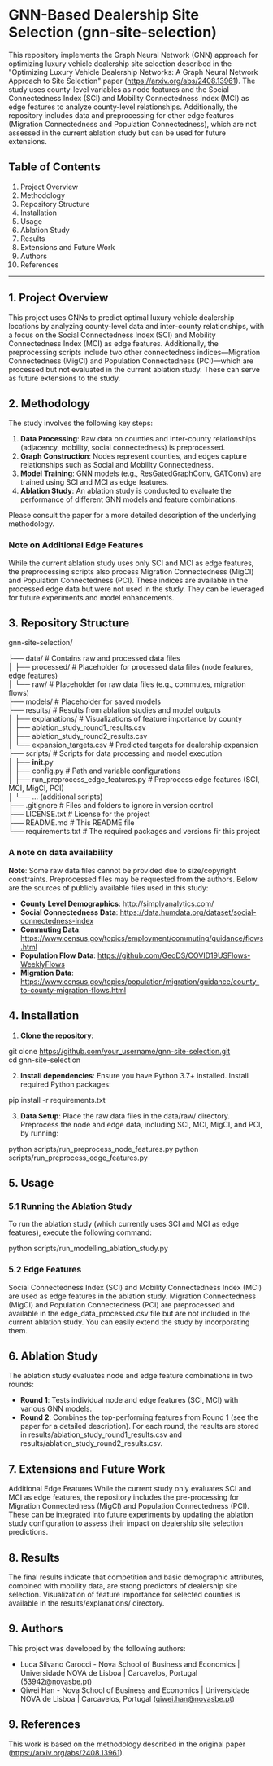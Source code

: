 # GNN-Based Dealership Site Selection (gnn-site-selection)

This repository implements the Graph Neural Network (GNN) approach for optimizing luxury vehicle dealership site selection described in the "Optimizing Luxury Vehicle Dealership Networks: A Graph Neural Network Approach to Site Selection" paper (https://arxiv.org/abs/2408.13961). The study uses county-level variables as node features and the Social Connectedness Index (SCI) and Mobility Connectedness Index (MCI) as edge features to analyze county-level relationships. Additionally, the repository includes data and preprocessing for other edge features (Migration Connectedness and Population Connectedness), which are not assessed in the current ablation study but can be used for future extensions.

## Table of Contents
1. Project Overview
2. Methodology
3. Repository Structure
4. Installation
5. Usage
6. Ablation Study
7. Results
8. Extensions and Future Work 
9. Authors 
10. References
____________________________________

## 1. Project Overview
This project uses GNNs to predict optimal luxury vehicle dealership locations by analyzing county-level data and inter-county relationships, with a focus on the Social Connectedness Index (SCI) and Mobility Connectedness Index (MCI) as edge features. Additionally, the preprocessing scripts include two other connectedness indices—Migration Connectedness (MigCI) and Population Connectedness (PCI)—which are processed but not evaluated in the current ablation study. These can serve as future extensions to the study.

## 2. Methodology
The study involves the following key steps:

1. **Data Processing**: Raw data on counties and inter-county relationships (adjacency, mobility, social connectedness) is preprocessed.
2. **Graph Construction**: Nodes represent counties, and edges capture relationships such as Social and Mobility Connectedness.
3. **Model Training**: GNN models (e.g., ResGatedGraphConv, GATConv) are trained using SCI and MCI as edge features.
4. **Ablation Study**: An ablation study is conducted to evaluate the performance of different GNN models and feature combinations.

Please consult the paper for a more detailed description of the underlying methodology.

### Note on Additional Edge Features
While the current ablation study uses only SCI and MCI as edge features, the preprocessing scripts also process Migration Connectedness (MigCI) and Population Connectedness (PCI). These indices are available in the processed edge data but were not used in the study. They can be leveraged for future experiments and model enhancements.

## 3. Repository Structure

gnn-site-selection/

├── data/                              # Contains raw and processed data files <br>
│   ├── processed/                     # Placeholder for processed data files (node features, edge features) <br>
│   └── raw/                           # Placeholder for raw data files (e.g., commutes, migration flows) <br>
├── models/                            # Placeholder for saved models <br>
├── results/                           # Results from ablation studies and model outputs <br>
│   ├── explanations/                  # Visualizations of feature importance by county <br>
│   ├── ablation_study_round1_results.csv <br>
│   ├── ablation_study_round2_results.csv <br>
│   └── expansion_targets.csv          # Predicted targets for dealership expansion <br>
├── scripts/                           # Scripts for data processing and model execution <br>
│   ├── __init__.py <br>
│   ├── config.py                       # Path and variable configurations <br>
│   ├── run_preprocess_edge_features.py # Preprocess edge features (SCI, MCI, MigCI, PCI) <br>
│   └── ... (additional scripts) <br>
├── .gitignore                         # Files and folders to ignore in version control <br>
├── LICENSE.txt                        # License for the project <br>
├── README.md                          # This README file <br>
└── requirements.txt                   # The required packages and versions fir this project

### A note on data availability
**Note**: Some raw data files cannot be provided due to size/copyright constraints. Preprocessed files may be requested from the authors. Below are the sources of publicly available files used in this study:
* **County Level Demographics**: http://simplyanalytics.com/
* **Social Connectedness Data**: https://data.humdata.org/dataset/social-connectedness-index
* **Commuting Data**: https://www.census.gov/topics/employment/commuting/guidance/flows.html
* **Population Flow Data**: https://github.com/GeoDS/COVID19USFlows-WeeklyFlows
* **Migration Data**: https://www.census.gov/topics/population/migration/guidance/county-to-county-migration-flows.html


## 4. Installation
1. **Clone the repository**:

git clone https://github.com/your_username/gnn-site-selection.git <br>
cd gnn-site-selection

2. **Install dependencies**: Ensure you have Python 3.7+ installed. Install required Python packages:

pip install -r requirements.txt

3. **Data Setup**: Place the raw data files in the data/raw/ directory. Preprocess the node and edge data, including SCI, MCI, MigCI, and PCI, by running:

python scripts/run_preprocess_node_features.py
python scripts/run_preprocess_edge_features.py

## 5. Usage
### 5.1 Running the Ablation Study
To run the ablation study (which currently uses SCI and MCI as edge features), execute the following command:

python scripts/run_modelling_ablation_study.py

### 5.2 Edge Features
Social Connectedness Index (SCI) and Mobility Connectedness Index (MCI) are used as edge features in the ablation study.
Migration Connectedness (MigCI) and Population Connectedness (PCI) are preprocessed and available in the edge_data_processed.csv file but are not included in the current ablation study. You can easily extend the study by incorporating them.

## 6. Ablation Study
The ablation study evaluates node and edge feature combinations in two rounds:

* **Round 1**: Tests individual node and edge features (SCI, MCI) with various GNN models.
* **Round 2**: Combines the top-performing features from Round 1 (see the paper for a detailed description).
For each round, the results are stored in results/ablation_study_round1_results.csv and results/ablation_study_round2_results.csv.

## 7. Extensions and Future Work
Additional Edge Features
While the current study only evaluates SCI and MCI as edge features, the repository includes the pre-processing for Migration Connectedness (MigCI) and Population Connectedness (PCI). These can be integrated into future experiments by updating the ablation study configuration to assess their impact on dealership site selection predictions.

## 8. Results
The final results indicate that competition and basic demographic attributes, combined with mobility data, are strong predictors of dealership site selection. Visualization of feature importance for selected counties is available in the results/explanations/ directory.

## 9. Authors
This project was developed by the following authors:

* Luca Silvano Carocci - Nova School of Business and Economics | Universidade NOVA de Lisboa | Carcavelos, Portugal (53942@novasbe.pt)
* Qiwei Han - Nova School of Business and Economics | Universidade NOVA de Lisboa | Carcavelos, Portugal (qiwei.han@novasbe.pt)

## 9. References
This work is based on the methodology described in the original paper (https://arxiv.org/abs/2408.13961).

